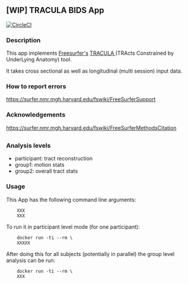 ## [WIP] TRACULA BIDS App
[![CircleCI](https://circleci.com/gh/BIDS-Apps/tracula.svg?style=shield&circle-token=:circle-token)](https://circleci.com/gh/BIDS-Apps/tracula)
### Description
This app implements [Freesurfer's](https://surfer.nmr.mgh.harvard.edu/)
[TRACULA ](https://surfer.nmr.mgh.harvard.edu/fswiki/Tracula)
(TRActs Constrained by UnderLying Anatomy) tool.

It takes cross sectional as well as longitudinal (multi session)
input data.

### How to report errors
https://surfer.nmr.mgh.harvard.edu/fswiki/FreeSurferSupport

### Acknowledgements
https://surfer.nmr.mgh.harvard.edu/fswiki/FreeSurferMethodsCitation

##

### Analysis levels
- participant: tract reconstruction
- group1: motion stats
- group2: overall tract stats

### Usage
This App has the following command line arguments:

        XXX
        XXX

To run it in participant level mode (for one participant):

        docker run -ti --rm \
        XXXXX

After doing this for all subjects (potentially in parallel) the group level analysis
can be run:

        docker run -ti --rm \
        XXX



